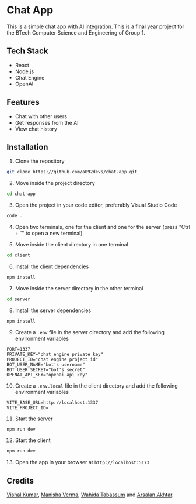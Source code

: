 # Chat App

This is a simple chat app with AI integration. This is a final year project for the BTech Computer Science and Engineering of Group 1.

## Tech Stack

-   React
-   Node.js
-   Chat Engine
-   OpenAI

## Features

-   Chat with other users
-   Get responses from the AI
-   View chat history

## Installation

1. Clone the repository

```bash
git clone https://github.com/a092devs/chat-app.git
```

2. Move inside the project directory

```bash
cd chat-app
```

3. Open the project in your code editor, preferably Visual Studio Code

```bash
code .
```

4. Open two terminals, one for the client and one for the server (press "Ctrl + `" to open a new terminal)

5. Move inside the client directory in one terminal

```bash
cd client
```

6. Install the client dependencies

```bash
npm install
```

7. Move inside the server directory in the other terminal

```bash
cd server
```

8. Install the server dependencies

```bash
npm install
```

9. Create a `.env` file in the server directory and add the following environment variables

```
PORT=1337
PRIVATE_KEY="chat engine private key"
PROJECT_ID="chat engine project id"
BOT_USER_NAME="bot's username"
BOT_USER_SECRET="bot's secret"
OPENAI_API_KEY="openai api key"
```

10. Create a `.env.local` file in the client directory and add the following environment variables

```
VITE_BASE_URL=http://localhost:1337
VITE_PROJECT_ID=
```

11. Start the server

```bash
npm run dev
```

12. Start the client

```bash
npm run dev
```

13. Open the app in your browser at `http://localhost:5173`

## Credits

[Vishal Kumar](https://github.com/itzzmevishal), [Manisha Verma](https://github.com/manishaaverma), [Wahida Tabassum](https://github.com/aarzoonaaz) and [Arsalan Akhtar](https://github.com/a092devs).
